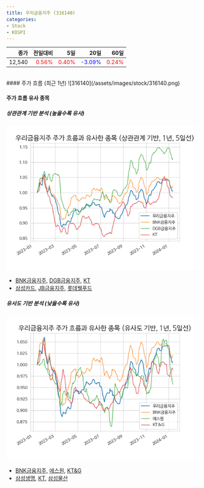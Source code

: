 ```yaml
---
title: 우리금융지주 (316140)
categories:
- Stock
- KOSPI
---
```


|종가|전일대비|5일|20일|60일|
|---:|-------:|--:|---:|---:|
|12,540|<span style="color: red">0.56%</span>|<span style="color: red">0.40%</span>|<span style="color: blue">-3.09%</span>|<span style="color: red">0.24%</span>|

<!-- more -->
<br>
#### 주가 흐름 (최근 1년)
![316140](/assets/images/stock/316140.png)

#### 주가 흐름 유사 종목

##### 상관관계 기반 분석 (높을수록 유사)
![316140](/assets/images/stock/316140_corr.png)
- [BNK금융지주](/138930/), [DGB금융지주](/139130/), [KT](/030200/)
- [삼성카드](/029780/), [JB금융지주](/175330/), [롯데웰푸드](/280360/)

##### 유사도 기반 분석 (낮을수록 유사)	
![316140](/assets/images/stock/316140_sim.png)
- [BNK금융지주](/138930/), [에스원](/012750/), [KT&G](/033780/)
- [삼성생명](/032830/), [KT](/030200/), [삼성물산](/028260/)